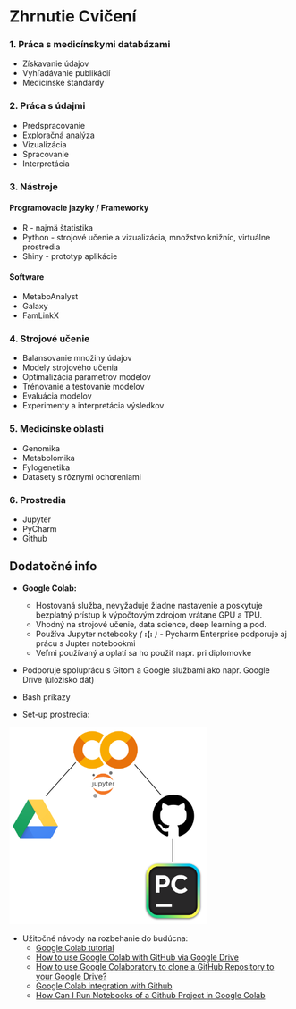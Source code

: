 # Zhrnutie Cvičení

### 1. Práca s medicínskymi databázami
- Získavanie údajov
- Vyhľadávanie publikácií
- Medicínske štandardy

### 2. Práca s údajmi
- Predspracovanie
- Exploračná analýza
- Vizualizácia
- Spracovanie
- Interpretácia

### 3. Nástroje
#### Programovacie jazyky / Frameworky
- R - najmä štatistika
- Python - strojové učenie a vizualizácia, množstvo knižníc, virtuálne prostredia
- Shiny - prototyp aplikácie
#### Software
- MetaboAnalyst
- Galaxy
- FamLinkX

### 4. Strojové učenie
- Balansovanie množiny údajov
- Modely strojového učenia
- Optimalizácia parametrov modelov
- Trénovanie a testovanie modelov
- Evaluácia modelov
- Experimenty a interpretácia výsledkov

### 5. Medicínske oblasti
- Genomika
- Metabolomika
- Fylogenetika
- Datasety s rôznymi ochoreniami

### 6. Prostredia
- Jupyter
- PyCharm
- Github

## Dodatočné info

- **Google Colab:**
    - Hostovaná služba, nevyžaduje žiadne nastavenie a poskytuje bezplatný prístup k výpočtovým zdrojom vrátane GPU a TPU.
    - Vhodný na strojové učenie, data science, deep learning a pod.
    - Používa Jupyter notebooky *(* **:(:** *)* - Pycharm Enterprise podporuje aj prácu s Jupter notebookmi
    - Veľmi používaný a oplatí sa ho použiť napr. pri diplomovke
 
- Podporuje spoluprácu s Gitom a Google službami ako napr. Google Drive (úložisko dát)
- Bash príkazy

- Set-up prostredia:
<img src="data/collab_process.png" width="70%"/>

- Užitočné návody na rozbehanie do budúcna:
    - [Google Colab tutorial](https://www.tutorialspoint.com/google_colab/index.htm)
    - [How to use Google Colab with GitHub via Google Drive](https://medium.com/analytics-vidhya/how-to-use-google-colab-with-github-via-google-drive-68efb23a42d)
    - [How to use Google Colaboratory to clone a GitHub Repository to your Google Drive?](https://medium.com/@ashwindesilva/how-to-use-google-colaboratory-to-clone-a-github-repository-e07cf8d3d22b)
    - [Google Colab integration with Github](https://github.com/WiktorJ/google-colab-tutorial)
    - [How Can I Run Notebooks of a Github Project in Google Colab](https://saturncloud.io/blog/how-can-i-run-notebooks-of-a-github-project-in-google-colab/)
